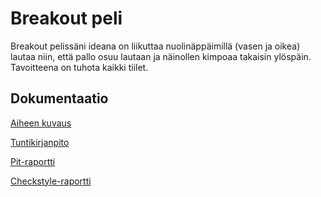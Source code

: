 # Breakout peli
Breakout pelissäni ideana on liikuttaa nuolinäppäimillä (vasen ja oikea) lautaa niin, että pallo osuu lautaan ja näinollen kimpoaa takaisin ylöspäin.
Tavoitteena on tuhota kaikki tiilet.

## Dokumentaatio
[Aiheen kuvaus](Dokumentaatio/aiheenKuvausJaRakenne.md)

[Tuntikirjanpito](Dokumentaatio/tuntikirjanpito.md)

[Pit-raportti](https://htmlpreview.github.io/?https://github.com/jjanii/BreakoutGame/tree/master/Dokumentaatio/pit/index.html)

[Checkstyle-raportti](https://htmlpreview.github.io/?https://github.com/jjanii/BreakoutGame/blob/master/Dokumentaatio/checkstyle/checkstyle.html)
